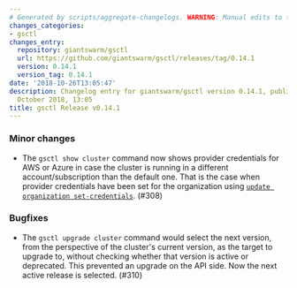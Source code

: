 ```yaml
---
# Generated by scripts/aggregate-changelogs. WARNING: Manual edits to this files will be overwritten.
changes_categories:
- gsctl
changes_entry:
  repository: giantswarm/gsctl
  url: https://github.com/giantswarm/gsctl/releases/tag/0.14.1
  version: 0.14.1
  version_tag: 0.14.1
date: '2018-10-26T13:05:47'
description: Changelog entry for giantswarm/gsctl version 0.14.1, published on 26
  October 2018, 13:05
title: gsctl Release v0.14.1
---
```


### Minor changes

- The `gsctl show cluster` command now shows provider credentials for AWS or Azure in case the cluster is running in a different account/subscription than the default one. That is the case when provider credentials have been set for the organization using [`update organization set-credentials`](https://docs.giantswarm.io/reference/gsctl/update-org-set-credentials/). (#308)

### Bugfixes

- The `gsctl upgrade cluster` command would select the next version, from the perspective of the cluster's current version, as the target to upgrade to, without checking whether that version is active or deprecated. This prevented an upgrade on the API side. Now the next active release is selected. (#310)
